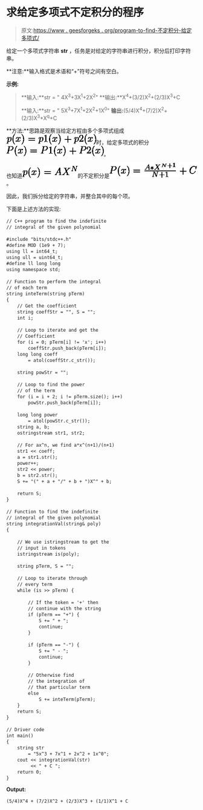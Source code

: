 # 求给定多项式不定积分的程序

> 原文:[https://www . geesforgeks . org/program-to-find-不定积分-给定多项式/](https://www.geeksforgeeks.org/program-to-find-the-indefinite-integration-of-the-given-polynomial/)

给定一个多项式字符串 **str** ，任务是对给定的字符串进行积分，积分后打印字符串。

**注意:**输入格式是术语和“+”符号之间有空白。

**示例:**

> **输入:**str = " 4X<sup>3</sup>+3X<sup>1</sup>+2X<sup>2</sup>"
> **输出:**X<sup>4</sup>+(3/2)X<sup>2</sup>+(2/3)X<sup>3</sup>+C
> 
> **输入:**str = " 5X<sup>3</sup>+7X<sup>1</sup>+2X<sup>2</sup>+1X<sup>0</sup>"
> **输出:**(5/4)X<sup>4</sup>+(7/2)X<sup>2</sup>+(2/3)X<sup>3</sup>+X<sup>q</sup>+C

**方法:**思路是观察当给定方程由多个多项式组成![p(x) = p1(x) + p2(x)](img/cc34a78c6034b5709f2cca22d7724f83.png "Rendered by QuickLaTeX.com")时，给定多项式的积分![P(x) = P1(x) + P2(x)](img/6a11fb3c880fe25c72f707eec7fcc12b.png "Rendered by QuickLaTeX.com")。

也知道![p(x) = AX^N](img/277a80895e5933848a075fbd2f36ff80.png "Rendered by QuickLaTeX.com")的不定积分是![P(x) = \frac{A*X^{N + 1}}{N + 1 }+ C](img/c2252ab0d5d2dec7a469a54fee19cd52.png "Rendered by QuickLaTeX.com")。

因此，我们拆分给定的字符串，并整合其中的每个项。

下面是上述方法的实现:

```
// C++ program to find the indefinite
// integral of the given polynomial

#include "bits/stdc++.h"
#define MOD (1e9 + 7);
using ll = int64_t;
using ull = uint64_t;
#define ll long long
using namespace std;

// Function to perform the integral
// of each term
string inteTerm(string pTerm)
{
    // Get the coefficient
    string coeffStr = "", S = "";
    int i;

    // Loop to iterate and get the
    // Coefficient
    for (i = 0; pTerm[i] != 'x'; i++)
        coeffStr.push_back(pTerm[i]);
    long long coeff
        = atol(coeffStr.c_str());

    string powStr = "";

    // Loop to find the power
    // of the term
    for (i = i + 2; i != pTerm.size(); i++)
        powStr.push_back(pTerm[i]);

    long long power
        = atol(powStr.c_str());
    string a, b;
    ostringstream str1, str2;

    // For ax^n, we find a*x^(n+1)/(n+1)
    str1 << coeff;
    a = str1.str();
    power++;
    str2 << power;
    b = str2.str();
    S += "(" + a + "/" + b + ")X^" + b;

    return S;
}

// Function to find the indefinite
// integral of the given polynomial
string integrationVal(string& poly)
{

    // We use istringstream to get the
    // input in tokens
    istringstream is(poly);

    string pTerm, S = "";

    // Loop to iterate through
    // every term
    while (is >> pTerm) {

        // If the token = '+' then
        // continue with the string
        if (pTerm == "+") {
            S += " + ";
            continue;
        }

        if (pTerm == "-") {
            S += " - ";
            continue;
        }

        // Otherwise find
        // the integration of
        // that particular term
        else
            S += inteTerm(pTerm);
    }
    return S;
}

// Driver code
int main()
{
    string str
        = "5x^3 + 7x^1 + 2x^2 + 1x^0";
    cout << integrationVal(str)
         << " + C ";
    return 0;
}
```

**Output:**

```
(5/4)X^4 + (7/2)X^2 + (2/3)X^3 + (1/1)X^1 + C

```